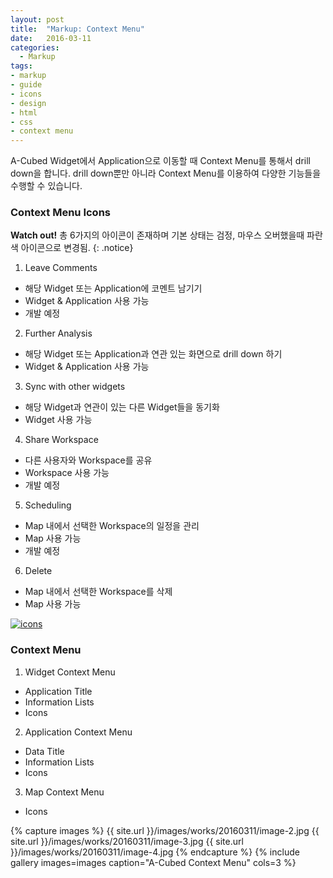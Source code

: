 ```yaml
---
layout: post
title:  "Markup: Context Menu"
date:   2016-03-11
categories:
  - Markup
tags:
- markup
- guide
- icons
- design
- html
- css
- context menu
---
```


A-Cubed Widget에서 Application으로 이동할 때 Context Menu를 통해서 drill down을 합니다. drill down뿐만 아니라 Context Menu를 이용하여 다양한 기능들을 수행할 수 있습니다.
      
### Context Menu Icons

**Watch out!** 총 6가지의 아이콘이 존재하며 기본 상태는 검정, 마우스 오버했을때 파란색 아이콘으로 변경됨.
{: .notice}

1. Leave Comments
  * 해당 Widget 또는 Application에 코멘트 남기기
  * Widget & Application 사용 가능
  * 개발 예정
  
2. Further Analysis
  * 해당 Widget 또는 Application과 연관 있는 화면으로 drill down 하기
  * Widget & Application 사용 가능
  
3. Sync with other widgets
  * 해당 Widget과 연관이 있는 다른 Widget들을 동기화
  * Widget 사용 가능
  
4. Share Workspace
  * 다른 사용자와 Workspace를 공유
  * Workspace 사용 가능
  * 개발 예정
  
5. Scheduling
  * Map 내에서 선택한 Workspace의 일정을 관리
  * Map 사용 가능
  * 개발 예정
  
6. Delete
  * Map 내에서 선택한 Workspace를 삭제
  * Map 사용 가능

<a href="{{ site.url }}/images/works/20160311/image-1.jpg"><img src="{{ site.url }}/images/works/20160311/image-1.jpg" alt="icons"></a>
<br>

### Context Menu

1. Widget Context Menu
  * Application Title
  * Information Lists
  * Icons
  
2. Application Context Menu
  * Data Title
  * Information Lists
  * Icons
  
3. Map Context Menu
  * Icons

{% capture images %}
	{{ site.url }}/images/works/20160311/image-2.jpg
	{{ site.url }}/images/works/20160311/image-3.jpg
	{{ site.url }}/images/works/20160311/image-4.jpg
{% endcapture %}
{% include gallery images=images caption="A-Cubed Context Menu" cols=3 %}